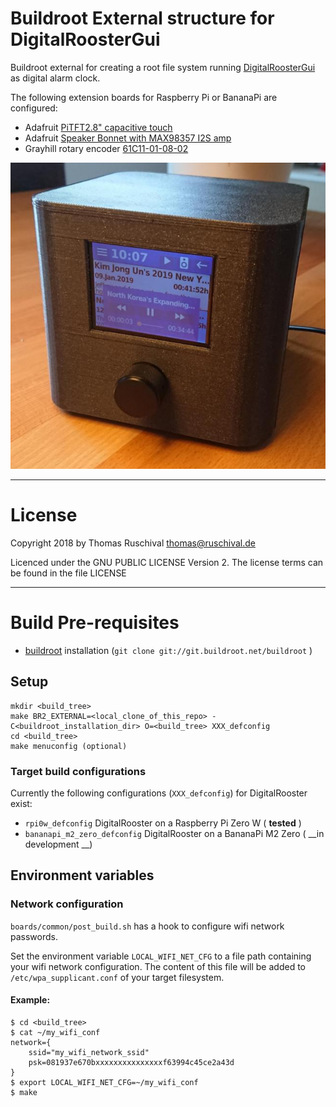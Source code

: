 Buildroot External structure for DigitalRoosterGui
===================

Buildroot external for creating a root file system running [DigitalRoosterGui](https://github.com/truschival/DigitalRoosterGui)
as digital alarm clock.

The following extension boards for Raspberry Pi or BananaPi are configured:

* Adafruit [PiTFT2.8" capacitive touch](https://learn.adafruit.com/downloads/pdf/adafruit-2-8-pitft-capacitive-touch.pdf)
* Adafruit [Speaker Bonnet with MAX98357 I2S amp](https://cdn-learn.adafruit.com/downloads/pdf/adafruit-speaker-bonnet-for-raspberry-pi.pdf)
* Grayhill rotary encoder [61C11-01-08-02](http://lgrws01.grayhill.com/web1/images/ProductImages/I-21-22.pdf)


![DigitalRooster on hardware](./documentation/figs/Demo_on_hardware.jpg)


----
# License

Copyright 2018 by Thomas Ruschival <thomas@ruschival.de> 

Licenced under the GNU PUBLIC LICENSE Version 2. The license terms can be found
in the file LICENSE

-----
# Build Pre-requisites

- [buildroot](https://buildroot.org/) installation (`git clone git://git.buildroot.net/buildroot` )

## Setup

	mkdir <build_tree>
	make BR2_EXTERNAL=<local_clone_of_this_repo> -C<buildroot_installation_dir> O=<build_tree> XXX_defconfig 
	cd <build_tree>
	make menuconfig (optional)

### Target build configurations

Currently the following configurations (`XXX_defconfig`) for DigitalRooster exist:

* `rpi0w_defconfig` DigitalRooster on a Raspberry Pi Zero W ( __tested__ )
* `bananapi_m2_zero_defconfig` DigitalRooster on a BananaPi M2 Zero ( __in development __)

## Environment variables

### Network configuration

``boards/common/post_build.sh`` has a hook to configure wifi network passwords.

Set the environment variable ``LOCAL_WIFI_NET_CFG`` to a file path containing your wifi network configuration.
The content of this file will be added to ``/etc/wpa_supplicant.conf`` of your target filesystem.

#### Example:
	
	$ cd <build_tree>
	$ cat ~/my_wifi_conf
	network={
        ssid="my_wifi_network_ssid"
        psk=081937e670bxxxxxxxxxxxxxxxf63994c45ce2a43d
	}
	$ export LOCAL_WIFI_NET_CFG=~/my_wifi_conf
	$ make
	



